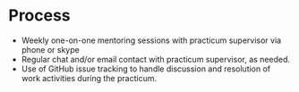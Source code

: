 # Process
* Weekly one-on-one mentoring sessions with practicum supervisor via phone or skype
* Regular chat and/or email contact with practicum supervisor, as needed.
* Use of GitHub issue tracking to handle discussion and resolution of work activities during the practicum. 